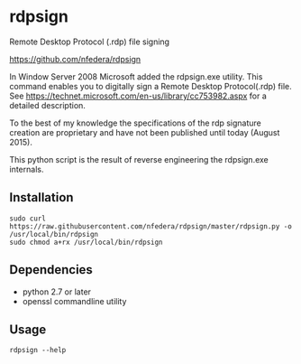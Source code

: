 # rdpsign
Remote Desktop Protocol (.rdp) file signing

https://github.com/nfedera/rdpsign


In Window Server 2008 Microsoft added the rdpsign.exe utility.
This command enables you to digitally sign a Remote Desktop Protocol(.rdp) file.
See https://technet.microsoft.com/en-us/library/cc753982.aspx for a detailed description.

To the best of my knowledge the specifications of the rdp signature creation are proprietary and have not been published until today (August 2015).

This python script is the result of reverse engineering the rdpsign.exe internals.


## Installation

    sudo curl https://raw.githubusercontent.com/nfedera/rdpsign/master/rdpsign.py -o /usr/local/bin/rdpsign
    sudo chmod a+rx /usr/local/bin/rdpsign


## Dependencies

- python 2.7 or later
- openssl commandline utility


## Usage

    rdpsign --help
